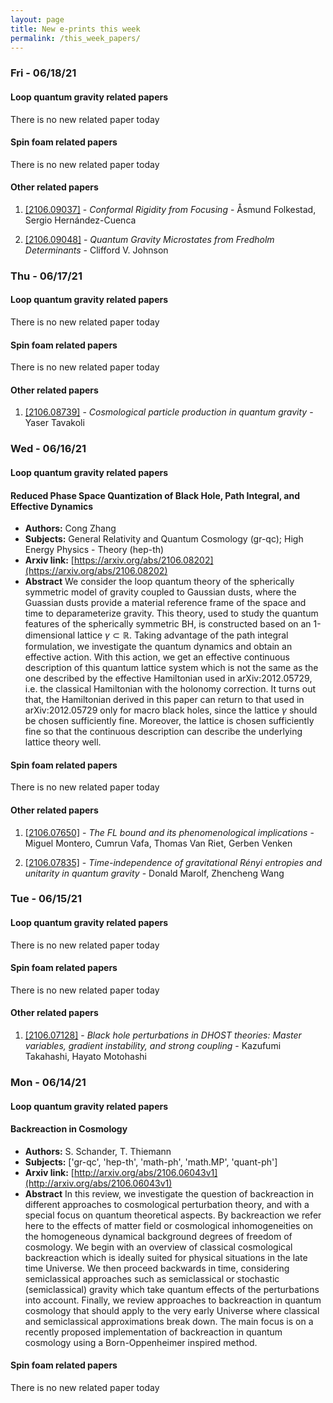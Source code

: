```yaml
---
layout: page
title: New e-prints this week 
permalink: /this_week_papers/
---
```




### Fri - 06/18/21

#### Loop quantum gravity related papers

There is no new related paper today 

#### Spin foam related papers

There is no new related paper today 



#### Other related papers

1. [[2106.09037]](https://arxiv.org/abs/2106.09037) - *Conformal Rigidity from Focusing* - Åsmund Folkestad, Sergio Hernández-Cuenca

1. [[2106.09048]](https://arxiv.org/abs/2106.09048) - *Quantum Gravity Microstates from Fredholm Determinants* - Clifford V. Johnson



### Thu - 06/17/21

#### Loop quantum gravity related papers

There is no new related paper today 

#### Spin foam related papers

There is no new related paper today 



#### Other related papers

1. [[2106.08739]](https://arxiv.org/abs/2106.08739) - *Cosmological particle production in quantum gravity* - Yaser Tavakoli



### Wed - 06/16/21

#### Loop quantum gravity related papers

#### **Reduced Phase Space Quantization of Black Hole, Path Integral, and  Effective Dynamics**
 - **Authors:** Cong Zhang
 - **Subjects:** General Relativity and Quantum Cosmology (gr-qc); High Energy Physics - Theory (hep-th)
 - **Arxiv link:** [https://arxiv.org/abs/2106.08202](https://arxiv.org/abs/2106.08202)
 - **Abstract**
 We consider the loop quantum theory of the spherically symmetric model of gravity coupled to Gaussian dusts, where the Guassian dusts provide a material reference frame of the space and time to deparameterize gravity. This theory, used to study the quantum features of the spherically symmetric BH, is constructed based on an 1-dimensional lattice $\gamma\subset\mathbb R$. Taking advantage of the path integral formulation, we investigate the quantum dynamics and obtain an effective action. With this action, we get an effective continuous description of this quantum lattice system which is not the same as the one described by the effective Hamiltonian used in arXiv:2012.05729, i.e. the classical Hamiltonian with the holonomy correction. It turns out that, the Hamiltonian derived in this paper can return to that used in arXiv:2012.05729 only for macro black holes, since the lattice $\gamma$ should be chosen sufficiently fine. Moreover, the lattice is chosen sufficiently fine so that the continuous description can describe the underlying lattice theory well. 

#### Spin foam related papers

There is no new related paper today 



#### Other related papers

1. [[2106.07650]](https://arxiv.org/abs/2106.07650) - *The FL bound and its phenomenological implications* - Miguel Montero, Cumrun Vafa, Thomas Van Riet, Gerben Venken

1. [[2106.07835]](https://arxiv.org/abs/2106.07835) - *Time-independence of gravitational Rényi entropies and unitarity in  quantum gravity* - Donald Marolf, Zhencheng Wang



### Tue - 06/15/21

#### Loop quantum gravity related papers

There is no new related paper today 

#### Spin foam related papers

There is no new related paper today 



#### Other related papers

1. [[2106.07128]](https://arxiv.org/abs/2106.07128) - *Black hole perturbations in DHOST theories: Master variables, gradient  instability, and strong coupling* - Kazufumi Takahashi, Hayato Motohashi







### Mon - 06/14/21

#### Loop quantum gravity related papers

#### **Backreaction in Cosmology**
 - **Authors:** S. Schander, T. Thiemann
 - **Subjects:** ['gr-qc', 'hep-th', 'math-ph', 'math.MP', 'quant-ph']
 - **Arxiv link:** [http://arxiv.org/abs/2106.06043v1](http://arxiv.org/abs/2106.06043v1)
 - **Abstract**
 In this review, we investigate the question of backreaction in different
approaches to cosmological perturbation theory, and with a special focus on
quantum theoretical aspects. By backreaction we refer here to the effects of
matter field or cosmological inhomogeneities on the homogeneous dynamical
background degrees of freedom of cosmology. We begin with an overview of
classical cosmological backreaction which is ideally suited for physical
situations in the late time Universe. We then proceed backwards in time,
considering semiclassical approaches such as semiclassical or stochastic
(semiclassical) gravity which take quantum effects of the perturbations into
account. Finally, we review approaches to backreaction in quantum cosmology
that should apply to the very early Universe where classical and semiclassical
approximations break down. The main focus is on a recently proposed
implementation of backreaction in quantum cosmology using a Born-Oppenheimer
inspired method. 

#### Spin foam related papers

There is no new related paper today 




